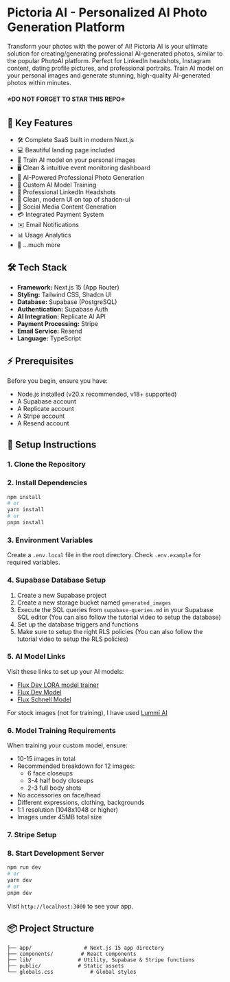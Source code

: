 # Pictoria AI - Personalized AI Photo Generation Platform

Transform your photos with the power of AI! Pictoria AI is your ultimate solution for creating/generating professional AI-generated photos, similar to the popular PhotoAI platform. Perfect for LinkedIn headshots, Instagram content, dating profile pictures, and professional portraits. Train AI model on your personal images and generate stunning, high-quality AI-generated photos within minutes.

#### ⭐DO NOT FORGET TO STAR THIS REPO⭐

## 🚀 Key Features  


- 🛠️ Complete SaaS built in modern Next.js
- 💻 Beautiful landing page included
- 🤖 Train AI model on your personal images
- 🖥️ Clean & intuitive event monitoring dashboard
- 🎯 AI-Powered Professional Photo Generation
- 🎨 Custom AI Model Training
- 💼 Professional LinkedIn Headshots
- 🌟 Clean, modern UI on top of shadcn-ui
- 📱 Social Media Content Generation
- 💳 Integrated Payment System
- ✉️ Email Notifications
- 📊 Usage Analytics
- 🎁 ...much more

## 🛠️ Tech Stack

- **Framework:** Next.js 15 (App Router)
- **Styling:** Tailwind CSS, Shadcn UI
- **Database:** Supabase (PostgreSQL)
- **Authentication:** Supabase Auth
- **AI Integration:** Replicate AI API
- **Payment Processing:** Stripe
- **Email Service:** Resend
- **Language:** TypeScript

## ⚡ Prerequisites

Before you begin, ensure you have:

- Node.js installed (v20.x recommended, v18+ supported) 
- A Supabase account
- A Replicate account
- A Stripe account
- A Resend account

## 🚀 Setup Instructions

### 1. Clone the Repository

### 2. Install Dependencies

```bash
npm install
# or
yarn install
# or
pnpm install
```

### 3. Environment Variables

Create a `.env.local` file in the root directory. Check `.env.example` for required variables.

### 4. Supabase Database Setup

1. Create a new Supabase project
2. Create a new storage bucket named `generated_images`
3. Execute the SQL queries from `supabase-queries.md` in your Supabase SQL editor (You can also follow the tutorial video to setup the database)
4. Set up the database triggers and functions
5. Make sure to setup the right RLS policies (You can also follow the tutorial video to setup the RLS policies)

### 5. AI Model Links

Visit these links to set up your AI models:
- [Flux Dev LORA model trainer](https://replicate.com/ostris/flux-dev-lora-trainer/train)
- [Flux Dev Model](https://replicate.com/black-forest-labs/flux-dev)
- [Flux Schnell Model](https://replicate.com/black-forest-labs/flux-schnell)

For stock images (not for training), I have used [Lummi AI](https://www.lummi.ai/)

### 6. Model Training Requirements

When training your custom model, ensure:
- 10-15 images in total
- Recommended breakdown for 12 images:
  - 6 face closeups
  - 3-4 half body closeups
  - 2-3 full body shots
- No accessories on face/head
- Different expressions, clothing, backgrounds
- 1:1 resolution (1048x1048 or higher)
- Images under 45MB total size

### 7. Stripe Setup

### 8. Start Development Server

```bash
npm run dev
# or
yarn dev
# or
pnpm dev
```

Visit `http://localhost:3000` to see your app.

## 📦 Project Structure

```
├── app/                 # Next.js 15 app directory
├── components/         # React components
├── lib/               # Utility, Supabase & Stripe functions
├── public/            # Static assets
└── globals.css            # Global styles
```


